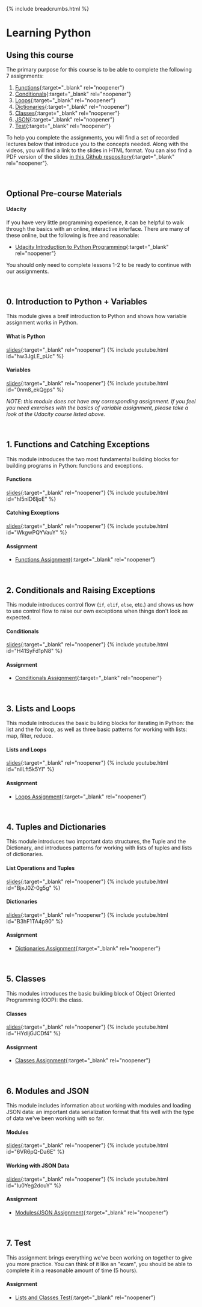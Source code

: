 {% include breadcrumbs.html %}

# Learning Python

## Using this course

The primary purpose for this course is to be able to complete the following 7 assignments:

1. [Functions](https://classroom.github.com/a/e5-TCfcQ){:target="_blank" rel="noopener"}
2. [Conditionals](https://classroom.github.com/a/XdsTjySk){:target="_blank" rel="noopener"}
3. [Loops](https://classroom.github.com/a/yB3E6Bit){:target="_blank" rel="noopener"}
4. [Dictionaries](https://classroom.github.com/a/vK6gNGgh){:target="_blank" rel="noopener"}
5. [Classes](https://classroom.github.com/a/9QNmpUP8){:target="_blank" rel="noopener"}
6. [JSON](https://classroom.github.com/a/e51aY4mT){:target="_blank" rel="noopener"}
7. [Test](https://classroom.github.com/a/SM_MZg8Q){:target="_blank" rel="noopener"}

To help you complete the assignments, you will find a set of recorded lectures below that introduce you to the concepts needed. Along with the videos, you will find a link to the slides in HTML format. You can also find a PDF version of the slides [in this Github respository](https://github.com/barcelonagse-datascience/learning-python){:target="_blank" rel="noopener"}.


&nbsp;
&nbsp;
## Optional Pre-course Materials

#### Udacity

If you have very little programming experience, it can be helpful to walk through the basics with an online, interactive interface. There are many of these online, but the following is free and reasonable:

* [Udacity Introduction to Python Programming](https://www.udacity.com/course/introduction-to-python--ud1110){:target="_blank" rel="noopener"}

You should only need to complete lessons 1-2 to be ready to continue with our assignments.


&nbsp;
&nbsp;
## 0. Introduction to Python + Variables

This module gives a breif introduction to Python and shows how variable assignment works in Python.

#### What is Python
[slides](./lectures/python.html){:target="_blank" rel="noopener"}
{% include youtube.html id="hw3JgLE_pUc" %}


#### Variables
[slides](./lectures/variables.html){:target="_blank" rel="noopener"}
{% include youtube.html id="0nm8_ekQgps" %}



_NOTE: this module does not have any corresponding assignment. If you feel you need exercises with the basics of variable assignment, please take a look at the Udacity course listed above._

&nbsp;
&nbsp;
&nbsp;
## 1. Functions and Catching Exceptions

This module introduces the two most fundamental building blocks for building programs in Python: functions and exceptions.

#### Functions
[slides](./lectures/functions.html){:target="_blank" rel="noopener"}
{% include youtube.html id="hI5nlD6ljoE" %}


#### Catching Exceptions
[slides](./lectures/exceptions.html){:target="_blank" rel="noopener"}
{% include youtube.html id="WkgwPQYVauY" %}



#### Assignment

* [Functions Assignment](https://classroom.github.com/a/e5-TCfcQ){:target="_blank" rel="noopener"}


&nbsp;
&nbsp;
&nbsp;
## 2. Conditionals and Raising Exceptions

This module introduces control flow (`if`, `elif`, `else`, etc.) and shows us how to use control flow to raise our own exceptions when things don't look as expected.

#### Conditionals
[slides](./lectures/conditionals.html){:target="_blank" rel="noopener"}
{% include youtube.html id="H41SyFd1pN8" %}



#### Assignment

* [Conditionals Assignment](https://classroom.github.com/a/XdsTjySk){:target="_blank" rel="noopener"}

&nbsp;
&nbsp;
&nbsp;
## 3. Lists and Loops

This module introduces the basic building blocks for iterating in Python: the list and the for loop, as well as three basic patterns for working with lists: map, filter, reduce.

#### Lists and Loops
[slides](./lectures/loops.html){:target="_blank" rel="noopener"}
{% include youtube.html id="nilLft5k5YI" %}


#### Assignment
* [Loops Assignment](https://classroom.github.com/a/yB3E6Bit){:target="_blank" rel="noopener"}

&nbsp;
&nbsp;
&nbsp;
## 4. Tuples and Dictionaries

This module introduces two important data structures, the Tuple and the Dictionary, and introduces patterns for working with lists of tuples and lists of dictionaries.

#### List Operations and Tuples
[slides](./lectures/tuples.html){:target="_blank" rel="noopener"}
{% include youtube.html id="BjxJ0Z-0g5g" %}


#### Dictionaries
[slides](./lectures/dictionaries.html){:target="_blank" rel="noopener"}
{% include youtube.html id="B3hF1TA4p90" %}


#### Assignment
* [Dictionaries Assignment](https://classroom.github.com/a/vK6gNGgh){:target="_blank" rel="noopener"}

&nbsp;
&nbsp;
&nbsp;
## 5. Classes

This modules introduces the basic building block of Object Oriented Programming (OOP): the class.

#### Classes
[slides](./lectures/classes.html){:target="_blank" rel="noopener"}
{% include youtube.html id="HYdIjGJCDf4" %}


#### Assignment
* [Classes Assignment](https://classroom.github.com/a/9QNmpUP8){:target="_blank" rel="noopener"}

&nbsp;
&nbsp;
&nbsp;
## 6. Modules and JSON

This module includes information about working with modules and loading JSON data: an important data serialization format that fits well with the type of data we've been working with so far.

#### Modules
[slides](./lectures/modules.html){:target="_blank" rel="noopener"}
{% include youtube.html id="6VR6pQ-Da6E" %}


#### Working with JSON Data
[slides](./lectures/json.html){:target="_blank" rel="noopener"}
{% include youtube.html id="Iu0Yeg2douY" %}


#### Assignment
* [Modules/JSON Assignment](https://classroom.github.com/a/e51aY4mT){:target="_blank" rel="noopener"}


&nbsp;
&nbsp;
&nbsp;
## 7. Test

This assignment brings everything we've been working on together to give you more practice. You can think of it like an "exam", you should be able to complete it in a reasonable amount of time (5 hours).

#### Assignment

* [Lists and Classes Test](https://classroom.github.com/a/SM_MZg8Q){:target="_blank" rel="noopener"}
